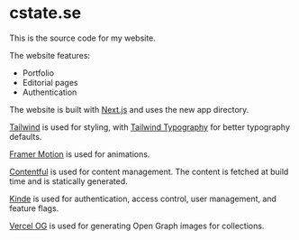 # cstate.se

This is the source code for my website. 

The website features:

- Portfolio
- Editorial pages
- Authentication

The website is built with [Next.js](https://nextjs.org/) and uses the new app directory.

[Tailwind](https://tailwindcss.com/) is used for styling, with [Tailwind Typography](https://tailwindcss.com/docs/typography-plugin) for better typography defaults.

[Framer Motion](https://www.framer.com/motion/) is used for animations.

[Contentful](https://www.contentful.com/) is used for content management. The content is fetched at build time and is statically generated.

[Kinde](https://kinde.com/nextjs-13/) is used for authentication, access control, user management, and feature flags.

[Vercel OG](https://nextjs.org/docs/app/api-reference/file-conventions/metadata/opengraph-image#examples) is used for generating Open Graph images for collections.